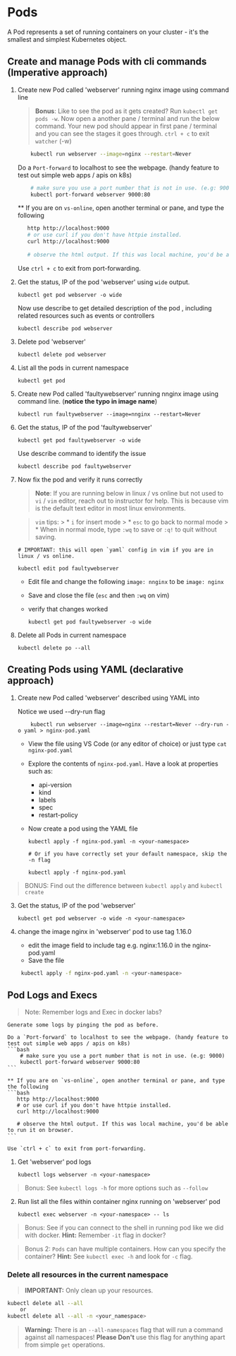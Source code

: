 # Pods

A Pod represents a set of running containers on your cluster - it's the smallest and simplest Kubernetes object.

## Create and manage Pods with cli commands (Imperative approach)

1. Create new Pod called 'webserver' running nginx image using command line 

    > **Bonus**: Like to see the pod as it gets created? Run `kubectl get pods -w`. Now open a another pane / terminal and run the below command. Your new pod should appear in first pane / terminal and you can see the stages it goes through. `ctrl + c` to exit `watcher` (-w)

    ```bash
        kubectl run webserver --image=nginx --restart=Never 
    ```
    
    Do a `Port-forward` to localhost to see the webpage. (handy feature to test out simple web apps / apis on k8s)
    ```bash
        # make sure you use a port number that is not in use. (e.g: 9000)
        kubectl port-forward webserver 9000:80         
    ```

    ** If you are on `vs-online`, open another terminal or pane, and type the following
    ```bash
       http http://localhost:9000
       # or use curl if you don't have httpie installed.
       curl http://localhost:9000
       
       # observe the html output. If this was local machine, you'd be able to run it on browser.
    ```

    Use `ctrl + c` to exit from port-forwarding.    

2. Get the status, IP of the pod 'webserver' using `wide` output. 

    ```
    kubectl get pod webserver -o wide 
    ```

    Now use describe to get detailed description of the pod , including related resources such as events  or controllers
    ```
    kubectl describe pod webserver  
    ```

3. Delete pod 'webserver' 
    
    ```
    kubectl delete pod webserver
    ```

4. List all the pods in current namespace 
    
    ```
    kubectl get pod 
    ```

5. Create new Pod called 'faultywebserver' running nnginx image using command line. (**notice the typo in image name**)

    ```kubernetes
    kubectl run faultywebserver --image=nnginx --restart=Never 
    ```

6. Get the status, IP of the pod 'faultywebserver' 

    ```
    kubectl get pod faultywebserver -o wide 
    ```

   Use describe command to identify the issue 
    ```
    kubectl describe pod faultywebserver 
    ```

7. Now fix the pod and verify it runs correctly 
    
    > **Note**: If you are running below in linux / vs online but not used to `vi` / `vim` editor, reach out to instructor for help. This is because vim is the default text editor in most linux environments.
    
    > `vim` tips: 
        > *   `i` for insert mode
        > *   `esc` to go back to normal mode
        > *   When in normal mode, type `:wq` to save or `:q!` to quit without saving.        

    ```
    # IMPORTANT: this will open `yaml` config in vim if you are in linux / vs online. 

    kubectl edit pod faultywebserver    
    ```   

    * Edit file and change the following ```image: nnginx``` to be ```image: nginx```
    * Save and close the file (`esc` and then `:wq` on vim)
    * verify that changes worked

        ```
        kubectl get pod faultywebserver -o wide 
        ```

8. Delete all Pods in current namespace 

    ``` 
    kubectl delete po --all
    ```

## Creating Pods using YAML (declarative approach)

1. Create new Pod called 'webserver' described using YAML into <your-namespace>

    Notice we used --dry-run flag 

    ```
        kubectl run webserver --image=nginx --restart=Never --dry-run -o yaml > nginx-pod.yaml
    ```

    * View the file using VS Code (or any editor of choice) or just type `cat nginx-pod.yaml`

    * Explore the contents of `nginx-pod.yaml`. Have a look at properties such as:
        * api-version
        * kind
        * labels
        * spec
        * restart-policy

    * Now create a pod using the YAML file 
      ```
      kubectl apply -f nginx-pod.yaml -n <your-namespace>

      # Or if you have correctly set your default namespace, skip the -n flag

      kubectl apply -f nginx-pod.yaml

      ```

> BONUS: Find out the difference between `kubectl apply` and `kubectl create`

3. Get the status, IP of the pod 'webserver' 

    ```
    kubectl get pod webserver -o wide -n <your-namespace> 
    ```

4. change the image nginx in 'webserver' pod to use tag 1.16.0 

    * edit the image field to include tag e.g. nginx:1.16.0 in the nginx-pod.yaml
    * Save the file 

    ```bash
     kubectl apply -f nginx-pod.yaml -n <your-namespace>
    ```

## Pod Logs and Execs 

> Note: Remember logs and Exec in docker labs?

    Generate some logs by pinging the pod as before.
    
    Do a `Port-forward` to localhost to see the webpage. (handy feature to test out simple web apps / apis on k8s)
    ```bash
        # make sure you use a port number that is not in use. (e.g: 9000)
        kubectl port-forward webserver 9000:80         
    ```

    ** If you are on `vs-online`, open another terminal or pane, and type the following
    ```bash
       http http://localhost:9000
       # or use curl if you don't have httpie installed.
       curl http://localhost:9000
       
       # observe the html output. If this was local machine, you'd be able to run it on browser.
    ```

    Use `ctrl + c` to exit from port-forwarding.    

1. Get 'webserver' pod logs

    ```
    kubectl logs webserver -n <your-namespace> 
    ```

> Bonus: See `kubectl logs -h` for more options such as `--follow`

2. Run list all the files within container nginx running on 'webserver' pod

    ```
    kubectl exec webserver -n <your-namespace> -- ls
    ```

> Bonus: See if you can connect to the shell in running pod like we did with docker. **Hint:** Remember `-it` flag in docker?

> Bonus 2: `Pods` can have multiple containers. How can you specify the container? **Hint:** See `kubectl exec -h` and look for `-c` flag.

### Delete all resources in the current namespace 

> **IMPORTANT:** Only clean up your resources. 

```bash
kubectl delete all --all 
    or
kubectl delete all --all -n <your_namespace> 
```
> **Warning:** There is an `--all-namespaces` flag that will run a command against all namespaces! **Please Don't** use this flag for anything apart from simple `get` operations.
